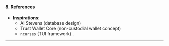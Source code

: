 #### **8. References**  
- **Inspirations**:  
  - AI Stevens (database design)  
  - Trust Wallet Core (non-custodial wallet concept)  
  - `ncurses` (TUI framework) .  

---
